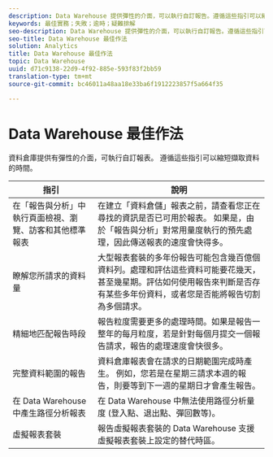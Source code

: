 ```yaml
---
description: Data Warehouse 提供彈性的介面，可以執行自訂報告。遵循這些指引可以縮短擷取資料的時間。
keywords: 最佳實務；失敗；逾時；疑難排解
seo-description: Data Warehouse 提供彈性的介面，可以執行自訂報告。遵循這些指引可以縮短擷取資料的時間。
seo-title: Data Warehouse 最佳作法
solution: Analytics
title: Data Warehouse 最佳作法
topic: Data Warehouse
uuid: d71c9138-22d9-4f92-885e-593f83f2bb59
translation-type: tm+mt
source-git-commit: bc46011a48aa18e33ba6f1912223857f5a664f35

---
```



# Data Warehouse 最佳作法

資料倉庫提供有彈性的介面，可執行自訂報表。 遵循這些指引可以縮短擷取資料的時間。



| 指引 | 說明 |
|--- |--- |
| 在「報告與分析」中執行頁面檢視、瀏覽、訪客和其他標準報表 | 在建立「資料倉儲」報表之前，請查看您正在尋找的資訊是否已可用於報表。 如果是，由於「報告與分析」對常用量度執行的預先處理，因此傳送報表的速度會快得多。 |
| 瞭解您所請求的資料量 | 大型報表套裝的多年份報告可能包含幾百億個資料列。處理和評估這些資料可能要花幾天，甚至幾星期。評估如何使用報告來判斷是否存有某些多年份資料，或者您是否能將報告切割為多個請求。 |
| 精細地匹配報告時段 | 報告粒度需要更多的處理時間。如果是報告一整年的每月粒度，若是針對每個月提交一個報告請求，報告的處理速度會快很多。 |
| 完整資料範圍的報告 | 資料倉庫報表會在請求的日期範圍完成時產生。 例如，您若是在星期三請求本週的報告，則要等到下一週的星期日才會產生報告。 |
| 在 Data Warehouse 中產生路徑分析報表 | 在 Data Warehouse 中無法使用路徑分析量度 (登入點、退出點、彈回數等)。 |
| 虛擬報表套裝 | 報告虛擬報表套裝的 Data Warehouse 支援虛擬報表套裝上設定的替代時區。 |
